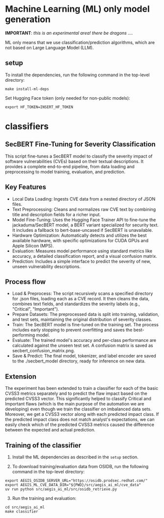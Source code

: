 # Machine Learning (ML) only model generation

**IMPORTANT**: _this is an experimental area! there be dragons ...._

ML only means that we use classification/prediction algorithms, which are not based on Large Language Model (LLM).

## setup

To install the dependencies, run the following command in the top-level directory:
```commandline
make install-ml-deps
```

Set Hugging Face token (only needed for non-public models):
```commandline
export HF_TOKEN=INSERT_HF_TOKEN
```

# classifiers

## SecBERT Fine-Tuning for Severity Classification

This script fine-tunes a SecBERT model to classify the severity impact of software vulnerabilities (CVEs) based on their textual descriptions. It provides a complete end-to-end pipeline, from data loading and preprocessing to model training, evaluation, and prediction.

## Key Features

* Local Data Loading: Ingests CVE data from a nested directory of JSON files.
* Text Preprocessing: Cleans and normalizes raw CVE text by combining title and description fields for a richer input.
* Model Fine-Tuning: Uses the Hugging Face Trainer API to fine-tune the jackaduma/SecBERT model, a BERT variant specialized for security text. It includes a fallback to bert-base-uncased if SecBERT is unavailable.
* Hardware Optimization: Automatically detects and utilizes the best available hardware, with specific optimizations for CUDA GPUs and Apple Silicon (MPS).
* Evaluation: Measures model performance using standard metrics like accuracy, a detailed classification report, and a visual confusion matrix.
* Prediction: Includes a simple interface to predict the severity of new, unseen vulnerability descriptions.

## Process flow

* Load & Preprocess: The script recursively scans a specified directory for .json files, loading each as a CVE record. It then cleans the data, combines text fields, and standardizes the severity labels (e.g., "Critical", "Important").
* Prepare Datasets: The preprocessed data is split into training, validation, and test sets, maintaining the original distribution of severity classes.
* Train: The SecBERT model is fine-tuned on the training set. The process includes early stopping to prevent overfitting and saves the best-performing model.
* Evaluate: The trained model's accuracy and per-class performance are calculated against the unseen test set. A confusion matrix is saved as secbert_confusion_matrix.png.
* Save & Predict: The final model, tokenizer, and label encoder are saved to the ./secbert_model directory, ready for inference on new data.

## Extension

The experiment has been extended to train a classifier for each of the basic CVSS3 metrics separately and to predict the flaw impact based on the predicted CVSS3 vector.  This significantly helped to classify Critical and Important flaws (which is the main purpose of the automation we are developing) even though we train the classifier on imbalanced data sets.  Moreover, we get a CVSS3 vector along with each predicted impact class.  If the predicted impact class does not match analyst's expectations, we can easily check which of the predicted CVSS3 metrics caused the difference between the expected and actual prediction.

## Training of the classifier

1. Install the ML dependencies as described in the `setup` section.

2. To download training/evaluation data from OSIDB, run the following command in the top-level directory:

```commandline
export AEGIS_OSIDB_SERVER_URL="https://osidb.prodsec.redhat.com/"
export AEGIS_ML_CVE_DATA_DIR="${PWD}/src/aegis_ai_ml/cve_data"
uv run python src/aegis_ai_ml/src/osidb_retrieve.py
```

3. Run the training and evaluation:

```commandline
cd src/aegis_ai_ml
make classifier
```
